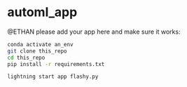 # automl_app
@ETHAN please add your app here and make sure it works:

```bash
conda activate an_env
git clone this_repo
cd this_repo
pip install -r requirements.txt

lightning start app flashy.py
```
